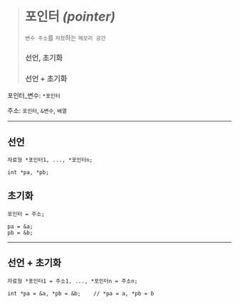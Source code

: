 ># 포인터 *(pointer)*
>`변수 주소`를 `저장`하는 `메모리 공간`
>### 선언, 초기화
>### 선언 + 초기화
포인터_변수: `*포인터`

주소: `포인터`, `&변수`, `배열`

---

## 선언 
`자료형 *포인터1, ..., *포인터n;`
```angular2html
int *pa, *pb;
```

## 초기화
`포인터 = 주소;`
```angular2html
pa = &a;
pb = &b;    
```

---

## 선언 + 초기화 
`자료형 *포인터1 = 주소1, ..., *포인터n = 주소n;`
```angular2html
int *pa = &a, *pb = &b;    // *pa = a, *pb = b
```
